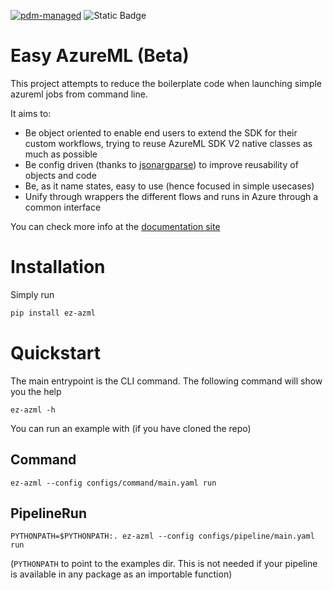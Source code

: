[![pdm-managed](https://img.shields.io/endpoint?url=https%3A%2F%2Fcdn.jsdelivr.net%2Fgh%2Fpdm-project%2F.github%2Fbadge.json)](https://pdm-project.org)
![Static Badge](https://img.shields.io/badge/jsonargparse-d?link=https%3A%2F%2Fgithub.com%2Fomni-us%2Fjsonargparse)


# Easy AzureML (Beta)

This project attempts to reduce the boilerplate code when launching simple azureml jobs from command line.

It aims to:

- Be object oriented to enable end users to extend the SDK for their custom workflows, trying to reuse AzureML SDK V2 native classes as much as possible
- Be config driven (thanks to [jsonargparse](https%3A%2F%2Fgithub.com%2Fomni-us%2Fjsonargparse)) to improve reusability of objects and code
- Be, as it name states, easy to use (hence focused in simple usecases)
- Unify through wrappers the different flows and runs in Azure through a common interface

You can check more info at the [documentation site](https://ez-azml.readthedocs.io/en/latest/)

# Installation

Simply run 
```bash
pip install ez-azml
```
# Quickstart
The main entrypoint is the CLI command. The following command will show you the help
```
ez-azml -h
```

You can run an example with (if you have cloned the repo)
## Command
```
ez-azml --config configs/command/main.yaml run
```
## PipelineRun
```
PYTHONPATH=$PYTHONPATH:. ez-azml --config configs/pipeline/main.yaml run
```
(`PYTHONPATH` to point to the examples dir. This is not needed if your pipeline is available in any package as an importable function)
